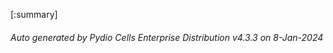 






[:summary]

###### Auto generated by Pydio Cells Enterprise Distribution v4.3.3 on 8-Jan-2024
